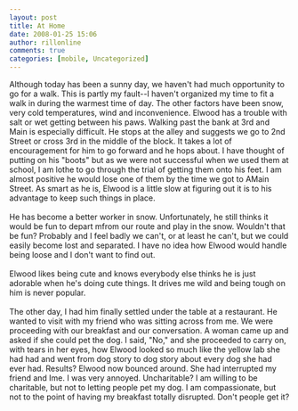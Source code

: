 ```yaml
---
layout: post
title: At Home
date: 2008-01-25 15:06
author: rillonline
comments: true
categories: [mobile, Uncategorized]
---
```

Although today has been a sunny day, we haven't had much opportunity to go for a walk. This is partly my fault--I haven't organized my time to fit a walk in during the warmest time of day. The other factors have been snow, very cold temperatures, wind and inconvenience. Elwood has a trouble with salt or wet getting between his paws. Walking past the bank at 3rd and Main is especially difficult. He stops at the alley and suggests we go to 2nd Street or cross 3rd in the middle of the block. It takes a lot of encouragement for him to go forward and he hops about. I have thought of putting on his "boots" but as we were not successful when we used them at school, I am lothe to go through the trial of getting them onto his feet. I am almost positive he would lose one of them by the time we got to AMain Street. As smart as he is, Elwood is a little slow at figuring out it is to his advantage to keep such things in place. <br /><br />He has become a better worker in snow. Unfortunately, he still thinks it would be fun to depart mfrom our route and play in the snow. Wouldn't that be fun? Probably and I feel badly we can't, or at least he can't, but we could easily become lost and separated. I have no idea how Elwood would handle being loose and I don't want to find out.<br /><br />Elwood likes being cute and knows everybody else thinks he is just adorable when he's doing cute things. It drives me wild and being tough on him is never popular.<br /><br />The other day, I had him finally settled under the table at a restaurant. He wanted to visit with my friend who was sitting across from me. We were proceeding with our breakfast and our conversation. A woman came up and asked if she could pet the dog. I said, "No," and she proceeded to carry on, with tears in her eyes, how Elwood looked so much like the yellow lab she had had and went from dog story to dog story about every dog she had ever had. Results? Elwood now bounced around. She had interrupted my friend and Ime. I was very annoyed. Uncharitable? I am willing to be charitable, but not to letting people pet my dog. I am compassionate, but not to the point of having my breakfast totally disrupted. Don't people get it?
